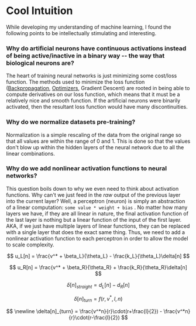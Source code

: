 # Cool Intuition

While developing my understanding of machine learning, I found the following points to be intellectually stimulating and interesting. 

### Why do artificial neurons have continuous activations instead of being active/inactive in a binary way -- the way that biological neurons are?

The heart of training neural networks is just minimizing some cost/loss function. The methods used to minimize the loss function \([Backpropagation](neural-networks/backward-propagation.md), [Optimizers](neural-networks/optimizers.md), Gradient Descent\) are rooted in being able to  compute derivatives on our loss function, which means that it must be a relatively nice and smooth function. If the artificial neurons were binarily activated, then the resultant loss function would have many discontinuities.

### Why do we normalize datasets pre-training?

Normalization is a simple rescaling of the data from the original range so that all values are within the range of 0 and 1. This is done so that the values don't blow up within the hidden layers of the neural network due to all the linear combinations. 

### Why do we add nonlinear activation functions to neural networks?

This question boils down to why we even need to think about activation functions. Why can't we just feed in the _raw_ output of the previous layer into the current layer? Well, a perceptron \(neuron\) is simply an abstraction of a linear computation: `some value * weight + bias` . No matter how many layers we have, if they are all linear in nature, the final activation function of the last layer is nothing but a linear function of the input of the first layer. AKA, if we just have multiple layers of linear functions, they can be replaced with a single layer that does the exact same thing. Thus, we need to add a nonlinear activation function to each perceptron in order to allow the model to scale complexity.



$$
u_L[n] = \frac{v^* + \beta_L}{\theta_L} - \frac{k_L}{\theta_L}\delta[n]
$$

$$
u_R[n] = \frac{v^* + \beta_R}{\theta_R} + \frac{k_R}{\theta_R}\delta[n]
$$

$$
\delta[n]_{straight}= d_L[n] - d_R[n]
$$

$$
\delta[n]_{turn} = f(r, v^*, l, n)
$$

$$
\newline
\delta[n]_{turn} = \frac{v^*n}{r}\cdot(r+\frac{l}{2}) - \frac{v^*n}{r}\cdot(r-\frac{l}{2})
$$



